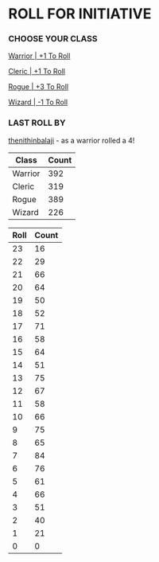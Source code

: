 # ROLL FOR INITIATIVE
### CHOOSE YOUR CLASS

[Warrior | +1 To Roll](https://github.com/benjaminsampica/benjaminsampica/issues/new?title=roll%7Cwarrior&body=Just+click+%27Submit+new+issue%27.)

[Cleric | +1 To Roll](https://github.com/benjaminsampica/benjaminsampica/issues/new?title=roll%7Ccleric&body=Just+click+%27Submit+new+issue%27.)

[Rogue | +3 To Roll](https://github.com/benjaminsampica/benjaminsampica/issues/new?title=roll%7Crogue&body=Just+click+%27Submit+new+issue%27.)

[Wizard | -1 To Roll](https://github.com/benjaminsampica/benjaminsampica/issues/new?title=roll%7Cwizard&body=Just+click+%27Submit+new+issue%27.)
### LAST ROLL BY
[thenithinbalaji](https://www.github.com/thenithinbalaji) - as a warrior rolled a 4!

|Class|Count|
|-|-|
|Warrior|392|
|Cleric|319|
|Rogue|389|
|Wizard|226|

|Roll|Count|
|-|-|
|23|16
|22|29
|21|66
|20|64
|19|50
|18|52
|17|71
|16|58
|15|64
|14|51
|13|75
|12|67
|11|58
|10|66
|9|75
|8|65
|7|84
|6|76
|5|61
|4|66
|3|51
|2|40
|1|21
|0|0
